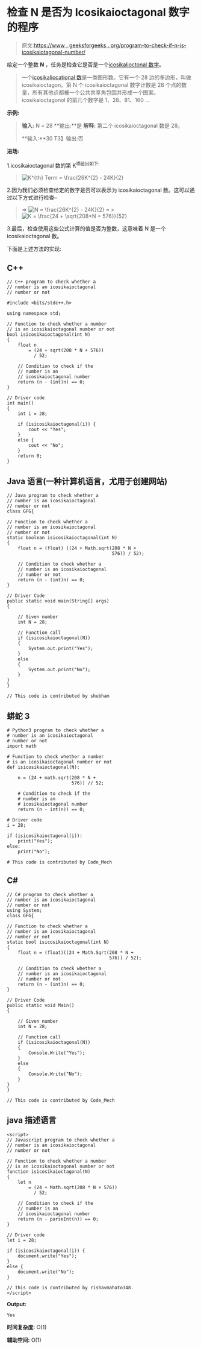# 检查 N 是否为 Icosikaioctagonal 数字的程序

> 原文:[https://www . geeksforgeeks . org/program-to-check-if-n-is-icosikaiotagonal-number/](https://www.geeksforgeeks.org/program-to-check-if-n-is-an-icosikaioctagonal-number/)

给定一个整数 **N** ，任务是检查它是否是一个[icosikalioctonal 数字](https://www.geeksforgeeks.org/icosikaioctagon-or-icosioctagon-number/)。

> 一个[icosikaliocational 数](https://www.geeksforgeeks.org/icosikaioctagon-or-icosioctagon-number/)是一类图形数。它有一个 28 边的多边形，叫做 icosikaioctagon。第 N 个 icosikaioctagonal 数字计数是 28 个点的数量，所有其他点都被一个公共共享角包围并形成一个图案。icosikaioctagonol 的前几个数字是 1、28、81、160 …

**示例:**

> **输入:** N = 28
> **输出:**是
> **解释:**
> 第二个 icosikaioctagonal 数是 28。
> 
> **输入:**30
> T3】输出:否

**进场:**

1.icosikaioctagonal 数的第 K<sup>项给出如下:</sup>

> ![K^{th} Term = \frac{26*K^{2} - 24*K}{2}  ](img/ef71a595788a28cf0c14a5a4c7c74b05.png "Rendered by QuickLaTeX.com")

2.因为我们必须检查给定的数字是否可以表示为 icosikaioctagonal 数。这可以通过以下方式进行检查–

> => ![N = \frac{26*K^{2} - 24*K}{2}     ](img/63c6550f36578eb65fa11d881e8afdf2.png "Rendered by QuickLaTeX.com")
> = > ![K = \frac{24 + \sqrt{208*N + 576}}{52}  ](img/af3fa3ab64b706766e06512126cde47b.png "Rendered by QuickLaTeX.com")

3.最后，检查使用这些公式计算的值是否为整数，这意味着 N 是一个 icosikaioctagonal 数。

下面是上述方法的实现:

## C++

```
// C++ program to check whether a
// number is an icosikaioctagonal
// number or not

#include <bits/stdc++.h>

using namespace std;

// Function to check whether a number
// is an icosikaioctagonal number or not
bool isicosikaioctagonal(int N)
{
    float n
        = (24 + sqrt(208 * N + 576))
          / 52;

    // Condition to check if the
    // number is an
    // icosikaioctagonal number
    return (n - (int)n) == 0;
}

// Driver code
int main()
{
    int i = 28;

    if (isicosikaioctagonal(i)) {
        cout << "Yes";
    }
    else {
        cout << "No";
    }
    return 0;
}
```

## Java 语言(一种计算机语言，尤用于创建网站)

```
// Java program to check whether a
// number is an icosikaioctagonal
// number or not
class GFG{

// Function to check whether a
// number is an icosikaioctagonal
// number or not
static boolean isicosikaioctagonal(int N)
{
    float n = (float) ((24 + Math.sqrt(208 * N +
                                       576)) / 52);

    // Condition to check whether a
    // number is an icosikaioctagonal
    // number or not
    return (n - (int)n) == 0;
}

// Driver Code
public static void main(String[] args)
{

    // Given number
    int N = 28;

    // Function call
    if (isicosikaioctagonal(N))
    {
        System.out.print("Yes");
    }
    else
    {
        System.out.print("No");
    }
}
}

// This code is contributed by shubham
```

## 蟒蛇 3

```
# Python3 program to check whether a
# number is an icosikaioctagonal
# number or not
import math

# Function to check whether a number
# is an icosikaioctagonal number or not
def isicosikaioctagonal(N):

    n = (24 + math.sqrt(208 * N +
                        576)) // 52;

    # Condition to check if the
    # number is an
    # icosikaioctagonal number
    return (n - int(n)) == 0;

# Driver code
i = 28;

if (isicosikaioctagonal(i)):
    print("Yes");
else:
    print("No");

# This code is contributed by Code_Mech
```

## C#

```
// C# program to check whether a
// number is an icosikaioctagonal
// number or not
using System;
class GFG{

// Function to check whether a
// number is an icosikaioctagonal
// number or not
static bool isicosikaioctagonal(int N)
{
    float n = (float)((24 + Math.Sqrt(208 * N +
                                      576)) / 52);

    // Condition to check whether a
    // number is an icosikaioctagonal
    // number or not
    return (n - (int)n) == 0;
}

// Driver Code
public static void Main()
{

    // Given number
    int N = 28;

    // Function call
    if (isicosikaioctagonal(N))
    {
        Console.Write("Yes");
    }
    else
    {
        Console.Write("No");
    }
}
}

// This code is contributed by Code_Mech
```

## java 描述语言

```
<script>
// Javascript program to check whether a
// number is an icosikaioctagonal
// number or not

// Function to check whether a number
// is an icosikaioctagonal number or not
function isicosikaioctagonal(N)
{
    let n
        = (24 + Math.sqrt(208 * N + 576))
          / 52;

    // Condition to check if the
    // number is an
    // icosikaioctagonal number
    return (n - parseInt(n)) == 0;
}

// Driver code
let i = 28;

if (isicosikaioctagonal(i)) {
    document.write("Yes");
}
else {
    document.write("No");
}

// This code is contributed by rishavmahato348.
</script>
```

**Output:** 

```
Yes
```

**时间复杂度:** O(1)

**辅助空间:** O(1)